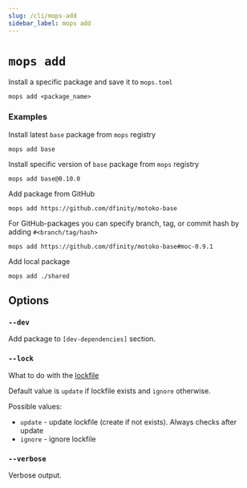```yaml
---
slug: /cli/mops-add
sidebar_label: mops add
---
```


# `mops add`

Install a specific package and save it to `mops.toml`
```
mops add <package_name>
```

### Examples

Install latest `base` package from `mops` registry
```
mops add base
```

Install specific version of `base` package from `mops` registry
```
mops add base@0.10.0
```

Add package from GitHub
```
mops add https://github.com/dfinity/motoko-base
```

For GitHub-packages you can specify branch, tag, or commit hash by adding `#<branch/tag/hash>`
```
mops add https://github.com/dfinity/motoko-base#moc-0.9.1
```

Add local package
```
mops add ./shared
```

## Options

### `--dev`
Add package to `[dev-dependencies]` section.

### `--lock`

What to do with the [lockfile](/mops.lock)

Default value is `update` if lockfile exists and `ignore` otherwise.

Possible values:
- `update` - update lockfile (create if not exists). Always checks after update
- `ignore` - ignore lockfile

### `--verbose`

Verbose output.